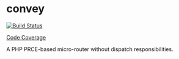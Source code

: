 convey
======

[![Build Status](https://travis-ci.org/lord2800/convey.png?branch=master)](https://travis-ci.org/lord2800/convey)

[Code Coverage](https://lord2800.github.io/convey/coverage/)

A PHP PRCE-based micro-router without dispatch responsibilities.
